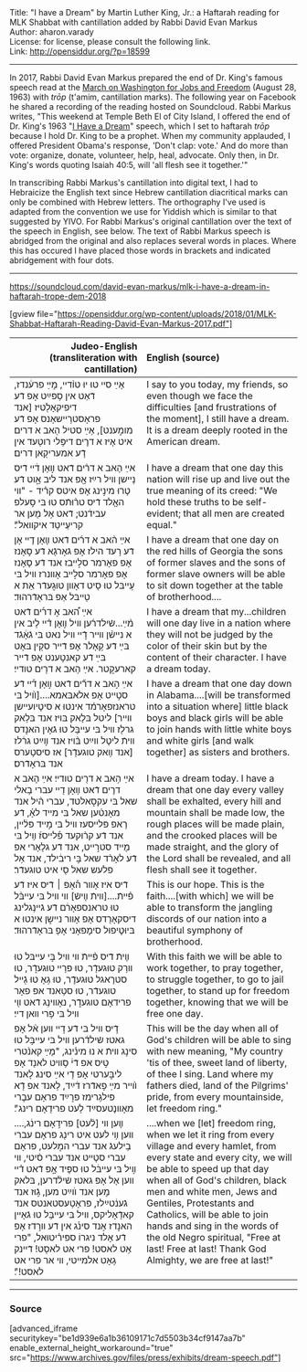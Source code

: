 <html>
<head></head>
<body>
Title: "I have a Dream" by Martin Luther King, Jr.: a Haftarah reading for MLK Shabbat with cantillation added by Rabbi David Evan Markus<br />
Author: aharon.varady<br />
License: for license, please consult the following link.<br />
Link: <a href="http://opensiddur.org/?p=18599">http://opensiddur.org/?p=18599</a>
<p />
<hr />

In 2017, Rabbi David Evan Markus prepared the end of Dr. King's famous speech read at the <a href="https://en.wikipedia.org/wiki/March_on_Washington_for_Jobs_and_Freedom">March on Washington for Jobs and Freedom</a> (August 28, 1963) with <em>trōp</em> (t'amim, cantillation marks). The following year on Facebook he shared a recording of the reading hosted on Soundcloud. Rabbi Markus writes, "This weekend at Temple Beth El of City Island, I offered the end of Dr. King's 1963 "<a href="https://www.archives.gov/files/press/exhibits/dream-speech.pdf">I Have a Dream</a>" speech, which I set to haftarah <em>trōp</em> because I hold Dr. King to be a prophet. When my community applauded, I offered President Obama's response, 'Don't clap: vote.' And do more than vote: organize, donate, volunteer, help, heal, advocate. Only then, in Dr. King's words quoting Isaiah 40:5, will 'all flesh see it together.'"

In transcribing Rabbi Markus's cantillation into digital text, I had to Hebraicize the English text since Hebrew cantillation diacritical marks can only be combined with Hebrew letters. The orthography I've used is adapted from the convention we use for Yiddish which is similar to that suggested by YIVO. For Rabbi Markus's original cantillation over the text of the speech in English, see below. The text of Rabbi Markus speech is abridged from the original and also replaces several words in places. Where this has occured I have placed those words in brackets and indicated abridgement with four dots.

<hr />

https://soundcloud.com/david-evan-markus/mlk-i-have-a-dream-in-haftarah-trope-dem-2018

[gview file="https://opensiddur.org/wp-content/uploads/2018/01/MLK-Shabbat-Haftarah-Reading-David-Evan-Markus-2017.pdf"]

<table style="margin-left: auto;margin-right: auto;" class="draggable">
<thead><tr><th id="x" style="text-align: right;">Judeo-English (transliteration with cantillation)</th><th style="text-align: left;">English (source)</th></tr></thead>
<tbody>
<tr>
<td style="vertical-align:top;" width="46%">
<div class="judeo-english"><span lang="he">
א֤ײַ סײ טוּ יוּ טו֨דײ, מ֣ײַ פרע֔נדז, דֿאַט אין ס֥פּײַט אָפ דֿע דיפיקאָל֖טיז [אנד פראָסטר֥ײשאָנס אָפ דֿע מומ֑ענט], א֥ײַ סטיל ה֖אב א דרים׃ איט א֧יז א דר֛ים דיפּ֥לי רוט֖עד אין דֿ֥ע אמעריק֖אן דרים׃
</span></div></td>

<td style="vertical-align:top;"><div class="english">
I say to you today, my friends, so even though we face the difficulties [and frustrations of the moment], I still have a dream. It is a dream deeply rooted in the American dream.
</div></td></tr>


<tr><td style="vertical-align:top;" width="46%">
<div class="judeo-english"><span lang="he">
אײַ ה֤אב א דר֨ים דֿאט װ֣אָן ד֔ײ דֿיס נ֥ײשן װיל רײַז אָ֖פּ אנד ליב אָ֑וט דֿע ט֧רוּ מינ֣ינג אָפ איטס קר֗יד - "װי האָ֤לד דֿיס טר֨וּתֿס טוּ בּי ס֣עלפ עביד֔נט; דֿאט א֥ל מ֖ען אר קריעֶײט֥ד איקװאל"׃
</span></div></td>

<td style="vertical-align:top;"><div class="english">
I have a dream that one day this nation will rise up and live out the true meaning of its creed: "We hold these truths to be self-evident; that all men are created equal."
</div></td></tr>


<tr><td style="vertical-align:top;" width="46%">
<div class="judeo-english"><span lang="he">
אײַ ה֨אב א דר֜ים דֿאט װ֧אָן ד֛ײ אָן דֿע ר֥עד הילז אָפ גֿאָרגֿ֖א דֿע ס֣אָנז אָפ פאָרמר סל֑ײבז אנד דֿע ס֤אָנז אָפ פאָרמר סל֣ײב אָװנרז װיל בּי ע֥ײבּל טוּ ס֖יט דאָװן טוּג֑עדֿר אַת א ט֖ײבּל אַפ בּראָדֿרהוּד׃
</span></div></td>

<td style="vertical-align:top;"><div class="english">
I have a dream that one day on the red hills of Georgia the sons of former slaves and the sons of former slave owners will be able to sit down together at the table of brotherhood....
</div></td></tr>


<tr><td style="vertical-align:top;" width="46%">
<div class="judeo-english"><span lang="he">
אײַ ה֠אב א֣ דר֡ים דֿאט מ֨ײַ...שֿילדר֜ען װיל װ֣אָן ד֗ײ ל֤יב אין א נײש֨ן װײר דֿ֣ײ װיל נאט בּי גֿאָ֔גֿד בּײַ דֿע ק֥אָלר אָפ דֿײר סק֖ין בּאָט בּײַ דֿע קאנט֣ענט אָפ דֿײר קארעק֑טר. אײַ ה֥אב א דר֖ים טודײ׃
</span></div></td>

<td style="vertical-align:top;"><div class="english">
I have a dream that my...children will one day live in a nation where they will not be judged by the color of their skin but by the content of their character. I have a dream today. 
</div></td></tr>


<tr><td style="vertical-align:top;" width="46%">
<div class="judeo-english"><span lang="he">
אײַ ה֣אב א דר֞ים דֿאט װ֣אָן ד֡ײ דֿע סט֣ײט אָפ אלאבּאמא....[װ֨יל בּי טראנזפאָרמ֜ד אינטוּ א סיט֧יועײשן װײר] ליטל בּל֛אק בּױז אנד  בּל֥אק גרל֖ז װיל בּי עײבּ֥ל טוּ גֿאָין האנ֑דס װיתֿ ליט֤ל װײַט בּ֨ױז אנד װ֣ײַט גר֔לז [אנד װ֥אק טוגעדֿ֖ר] אז סיסט֥ערס אנד בּראָדֿרס׃
</span></div></td>

<td style="vertical-align:top;"><div class="english">
I have a dream that one day down in Alabama....[will be transformed into a situation where] little black boys and black girls will be able to join hands with little white boys and white girls [and walk together] as sisters and brothers.
</div></td></tr>


<tr><td style="vertical-align:top;" width="46%">
<div class="judeo-english"><span lang="he">
אײַ ה֥אב א דר֖ים טודײ׃ אײַ ה֧אב א דר֛ים דֿאט װ֥אָן ד֖ײ עברי ב֥אלי שאל בּי עקס֑אלטד, עברי ה֨יל אנד מאָנט֜ען שאל בּי מײד לאָ֗, דֿע ר֤אפ פּלײסעז װיל בּי מ֣ײד פּל֔ײן, אנד דֿע קר֨וּקעד פּ֡לײסז֜ װ֥יל בּי מ֖ײד סטר֑ײט, אנד דֿע גל֤אָרי אפ דֿע לאָר֨ד שאל בּ֣י ריב֔ילד, אנד א֥ל פלעש שאל ס֖י איט טוגעדֿר׃
</span></div></td>

<td style="vertical-align:top;"><div class="english">
I have a dream today. I have a dream that one day every valley shall be exhalted, every hill and mountain shall be made low, the rough places will be made plain, and the crooked places will be made straight, and the glory of the Lord shall be revealed, and all flesh shall see it together.
</div></td></tr>


<tr><td style="vertical-align:top;" width="46%">
<div class="judeo-english"><span lang="he">
דֿיס איז אָװר ה֡אָפּ ׀ דֿיס איז דֿע פ֗ײתֿ....[װיתֿ װ֤ישֿ] װי װיל בּי עײבּ֨ל טוּ טראנספאָר֔ם דֿע גֿײנ֥גלינג דיסקאָר֖דס אָפ אָװר נײש֑ן אינטוּ א בּיוּט֧יפוּל סימ֛פאָני אָפ֖ בּראָדֿרהוּד׃ 
</span></div></td>

<td style="vertical-align:top;"><div class="english">
This is our hope. This is the faith....[with which] we will be able to transform the jangling discords of our nation into a beautiful symphony of brotherhood.
</div></td></tr>


<tr><td style="vertical-align:top;" width="46%">
<div class="judeo-english"><span lang="he">
װ֤יתֿ דֿיס פ֨ײתֿ װי װיל בּ֣י עײבּל טוּ װר֥ק טוּגעדֿ֖ר, טוּ פּר֥ײ טוּגעדֿ֑ר, טוּ סטר֧אגל טוּגעדֿ֛ר, טוּ ג֥אָ טוּ גֿ֖ײל טוגעדֿר, טוּ סט֥אנד אפּ פאָר פרידאָם טוגעדֿ֑ר, נאָװינ֥ג דֿאט װ֖י װיל בּי פ֥רי װאן דײ׃
</span></div></td>

<td style="vertical-align:top;"><div class="english">
With this faith we will be able to work together, to pray together, to struggle together, to go to jail together, to stand up for freedom together, knowing that we will be free one day.
</div></td></tr>


<tr><td style="vertical-align:top;" width="46%">
<div class="judeo-english"><span lang="he">
דֿ֣יס װיל בּי דֿע ד֣ײ װען א֨ל אָפ גאטז שֿילד֜רען װיל בּי עײבּ֣ל טוּ סינ֣ג װיתֿ א נוּ מינ֗ינג, "מ֤ײַ קאנ֨טרי ט֣יס אפ דֿי֔ ס֥װיט לאנ֖ד אָפ ליבּ֑ערטי אָפ דֿ֖י אײַ סינג׃ ל֤אנד װ֨ײר מײַ פ֣אדֿרז ד֔ײַד, ל֥אנד אפ דֿ֖א פּילג֥רימז פּר֑ײַד פראָם עב֧רי מאָװנ֛טעסײַד ל֥עט פריד֖אָם רינג"׃
</span></div></td>

<td style="vertical-align:top;"><div class="english">
This will be the day when all of God's children will be able to sing with new meaning, "My country 'tis of thee, sweet land of liberty, of thee I sing. Land where my fathers died, land of the Pilgrims' pride, from every mountainside, let freedom ring."
</div></td></tr>


<tr><td style="vertical-align:top;" width="46%">
<div class="judeo-english"><span lang="he">
....װ֤ען װי [ל֨עט] פריד֣אָם רינ֔ג, װען װ֥י לעט איט רינ֖ג פראָם עברי ב֥ילעגֿ אנד עברי המ֑לעט, פראָם עברי סט֤ײט אנד עברי ס֨יטי, װי װ֣יל בּי עײבּ֔ל טוּ ספּ֧יד אָ֣פּ דֿאט ד֗ײ װען א֤ל אָפ גאטז שֿיל֨דרען, בּלאק מ֣ען אנד װ֔ײַט מען, גֿ֣וּז אנד גֿענ֔טײַלז, פּראָט֥עסטאנטס אנד קאדֿ֖אָליקס,  װיל בּי עײבּ֥ל טוּ גֿאָײן האנ֑דז א֣נד סינ֡ג אין דֿע װר֣דז אָפ דֿע אָלד ניגרוֹ ספּיר֗יטוּאל, "פרי א֥ט לאסט! פרי אט לאס֖ט! דֿײנק ג֥אָט אלמײטי, װי אר פרי אט לאסט!"׃
</span></div></td>

<td style="vertical-align:top;"><div class="english">
....when we [let] freedom ring, when we let it ring from every village and every hamlet, from every state and every city, we will be able to speed up that day when all of God's children, black men and white men, Jews and Gentiles, Protestants and Catholics, will be able to join hands and sing in the words of the old Negro spiritual, "Free at last! Free at last! Thank God Almighty, we are free at last!"
</div>
</td></tr></tbody></table>

<hr />

<h3>Source</h3>

[advanced_iframe securitykey="be1d939e6a1b36109171c7d5503b34cf9147aa7b" enable_external_height_workaround="true" src="https://www.archives.gov/files/press/exhibits/dream-speech.pdf"]
</body>
</html>